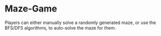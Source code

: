 # Maze-Game
Players can either manually solve a randomly generated maze, or use the BFS/DFS algorithms, to auto-solve the maze for them.
